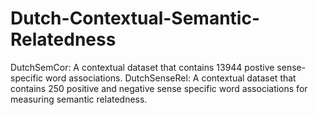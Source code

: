 # Dutch-Contextual-Semantic-Relatedness

DutchSemCor: A contextual dataset that contains 13944 postive sense-specific word associations.
DutchSenseRel: A contextual dataset that contains 250 positive and negative sense specific word associations for measuring semantic relatedness.
